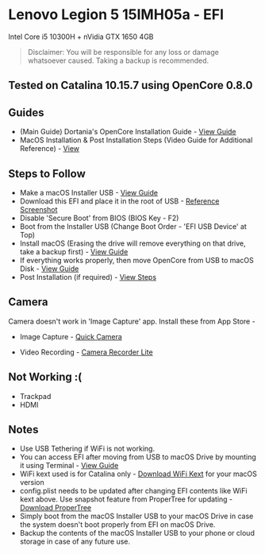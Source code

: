 # Lenovo Legion 5 15IMH05a - EFI
Intel Core i5 10300H + nVidia GTX 1650 4GB

> Disclaimer: You will be responsible for any loss or damage whatsoever caused. Taking a backup is recommended.

## Tested on Catalina 10.15.7 using OpenCore 0.8.0

## Guides
* (Main Guide) Dortania's OpenCore Installation Guide - [View Guide](https://dortania.github.io/OpenCore-Install-Guide/)
* MacOS Installation & Post Installation Steps (Video Guide for Additional Reference) - [View](https://youtu.be/IP7crXa-5lo?t=180)

## Steps to Follow
* Make a macOS Installer USB - [View Guide](https://dortania.github.io/OpenCore-Install-Guide/installer-guide/winblows-install.html)
* Download this EFI and place it in the root of USB - [Reference Screenshot](https://dortania.github.io/OpenCore-Install-Guide/assets/img/com-efi-done.a6fb730e.png)
* Disable 'Secure Boot' from BIOS (BIOS Key - F2)
* Boot from the Installer USB (Change Boot Order - 'EFI USB Device' at Top)
* Install macOS (Erasing the drive will remove everything on that drive, take a backup first) - [View Guide](https://youtu.be/IP7crXa-5lo?t=196)
* If everything works properly, then move OpenCore from USB to macOS Disk - [View Guide](https://dortania.github.io/OpenCore-Post-Install/universal/oc2hdd.html)
* Post Installation (if required) - [View Steps](https://dortania.github.io/OpenCore-Post-Install/)
  
## Camera
Camera doesn't work in 'Image Capture' app. Install these from App Store -

* Image Capture - [Quick Camera](https://apps.apple.com/in/app/quick-camera/id598853070?mt=12)

* Video Recording - [Camera Recorder Lite](https://apps.apple.com/in/app/camera-recorder-lite/id738387556?mt=12)

## Not Working :(
* Trackpad
* HDMI

## Notes
* Use USB Tethering if WiFi is not working.
* You can access EFI after moving from USB to macOS Drive by mounting it using Terminal - [View Guide](https://hologos.github.io/how-to-mount-efi-from-command-line-terminal/)
* WiFi kext used is for Catalina only - [Download WiFi Kext](https://github.com/OpenIntelWireless/itlwm/releases) for your macOS version
* config.plist needs to be updated after changing EFI contents like WiFi kext above. Use snapshot feature from ProperTree for updating - [Download ProperTree](https://github.com/corpnewt/ProperTree)
* Simply boot from the macOS Installer USB to your macOS Drive in case the system doesn't boot properly from EFI on macOS Drive.
* Backup the contents of the macOS Installer USB to your phone or cloud storage in case of any future use.
